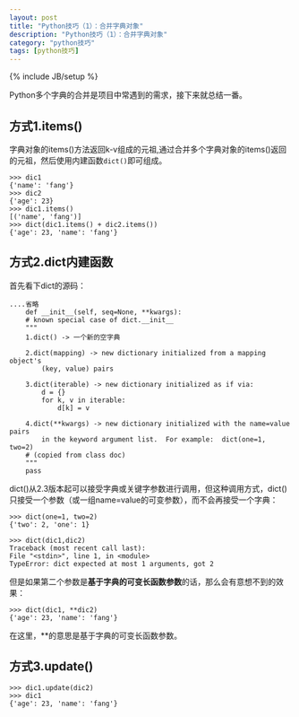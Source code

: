 ```yaml
---
layout: post
title: "Python技巧（1）：合并字典对象"
description: "Python技巧（1）：合并字典对象"
category: "python技巧"
tags: [python技巧]
---
```

{% include JB/setup %}

<p>Python多个字典的合并是项目中常遇到的需求，接下来就总结一番。</p>

<h2>方式1.items()</h2>

<p>字典对象的items()方法返回k-v组成的元祖,通过合并多个字典对象的items()返回的元祖，然后使用内建函数<code>dict()</code>即可组成。</p>

<pre><code>&gt;&gt;&gt; dic1
{'name': 'fang'}
&gt;&gt;&gt; dic2
{'age': 23}
&gt;&gt;&gt; dic1.items()
[('name', 'fang')]
&gt;&gt;&gt; dict(dic1.items() + dic2.items())
{'age': 23, 'name': 'fang'}
</code></pre>

<!--more-->

<h2>方式2.dict内建函数</h2>

<p>首先看下dict的源码：</p>

<pre><code>....省略
    def __init__(self, seq=None, **kwargs): 
    # known special case of dict.__init__
    """
    1.dict() -&gt; 一个新的空字典

    2.dict(mapping) -&gt; new dictionary initialized from a mapping object's
        (key, value) pairs

    3.dict(iterable) -&gt; new dictionary initialized as if via:
        d = {}
        for k, v in iterable:
            d[k] = v

    4.dict(**kwargs) -&gt; new dictionary initialized with the name=value pairs
        in the keyword argument list.  For example:  dict(one=1, two=2)
    # (copied from class doc)
    """
    pass
</code></pre>

<p>dict()从2.3版本起可以接受字典或关键字参数进行调用，但这种调用方式，dict()只接受一个参数（或一组name=value的可变参数），而不会再接受一个字典：</p>

<pre><code>&gt;&gt;&gt; dict(one=1, two=2)
{'two': 2, 'one': 1}

&gt;&gt;&gt; dict(dic1,dic2)
Traceback (most recent call last):
File "&lt;stdin&gt;", line 1, in &lt;module&gt;
TypeError: dict expected at most 1 arguments, got 2
</code></pre>

<p>但是如果第二个参数是<strong>基于字典的可变长函数参数</strong>的话，那么会有意想不到的效果：</p>

<pre><code>&gt;&gt;&gt; dict(dic1, **dic2)
{'age': 23, 'name': 'fang'}
</code></pre>

<p>在这里，**的意思是基于字典的可变长函数参数。</p>

<h2>方式3.update()</h2>

<pre><code>&gt;&gt;&gt; dic1.update(dic2)
&gt;&gt;&gt; dic1
{'age': 23, 'name': 'fang'}
</code></pre>
